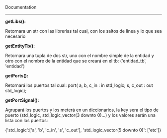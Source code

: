 Documentation
_________________________________________


**getLibs():**

Retornara un str con las librerias tal cual, con los saltos de linea y lo que sea necesario

**getEntityTb():**

Retornara una tupla de dos str, uno con el nombre simple de la entidad y otro con el nombre de la entidad que se creará en el tb:
('entidad_tb', 'entidad') 

**getPorts():**

Retornará los puertos tal cual:
   port( a, b, c_in : in  std_logic;
         s, c_out   : out std_logic); 

**getPortSignal():**

Agrupará los puertos y los meterá en un diccionarios, la key sera el tipo de puerto (std_logic, std_logic_vector(3 downto 0)...) y los valores serán una lista con
los puertos:

{'std_logic':['a', 'b', 'c_in', 's', 'c_out'], 'std_logic_vector(5 downto 0)': ['etc']} 
